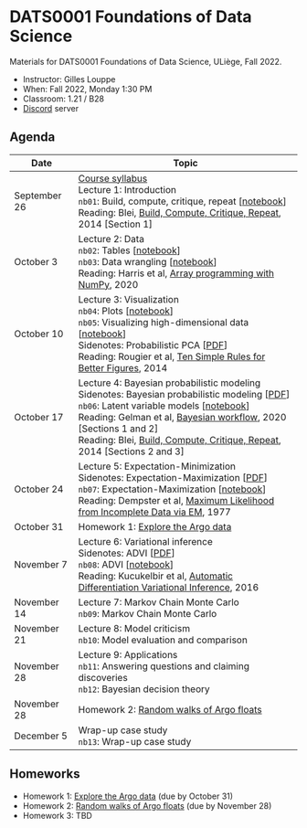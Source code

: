 # DATS0001 Foundations of Data Science

Materials for DATS0001 Foundations of Data Science, ULiège, Fall 2022.

- Instructor: Gilles Louppe
- When: Fall 2022, Monday 1:30 PM
- Classroom: 1.21 / B28
- [Discord](https://discord.gg/g2SXBeNA) server

## Agenda

| Date | Topic |
| --- | --- |
| September 26 | [Course syllabus](https://glouppe.github.io/dats0001-foundations-of-data-science/?p=course-syllabus.md)<br> Lecture 1: Introduction<br>`nb01`: Build, compute, critique, repeat [[notebook](./nb01-box-loop.ipynb)]<br>Reading: Blei, [Build, Compute, Critique, Repeat](http://www.cs.columbia.edu/~blei/fogm/2020F/readings/Blei2014.pdf), 2014 [Section 1] |
| October 3 | Lecture 2: Data<br>`nb02`: Tables [[notebook](./nb02-tables.ipynb)]<br>`nb03`: Data wrangling [[notebook](./nb03-data-wrangling.ipynb)]<br>Reading: Harris et al, [Array programming with NumPy](https://www.nature.com/articles/s41586-020-2649-2), 2020 |
| October 10 | Lecture 3: Visualization<br>`nb04`: Plots [[notebook](./nb04-plots.ipynb)]<br>`nb05`: Visualizing high-dimensional data [[notebook](./nb05-high-dimensional-data.ipynb)]<br>Sidenotes: Probabilistic PCA [[PDF](./pdf/lec03-sidenotes.pdf)]<br>Reading: Rougier et al, [Ten Simple Rules for Better Figures](https://journals.plos.org/ploscompbiol/article/file?id=10.1371/journal.pcbi.1003833&type=printable), 2014  |
| October 17 | Lecture 4: Bayesian probabilistic modeling<br>Sidenotes: Bayesian probabilistic modeling [[PDF](./pdf/lec04-sidenotes.pdf)]<br>`nb06`: Latent variable models [[notebook](./nb06-latent-variable-models.ipynb)]<br>Reading: Gelman et al, [Bayesian workflow](https://arxiv.org/abs/2011.01808), 2020 [Sections 1 and 2]<br>Reading: Blei, [Build, Compute, Critique, Repeat](http://www.cs.columbia.edu/~blei/fogm/2020F/readings/Blei2014.pdf), 2014 [Sections 2 and 3] |
| October 24 | Lecture 5: Expectation-Minimization<br>Sidenotes: Expectation-Maximization [[PDF](./pdf/lec05-sidenotes.pdf)]<br>`nb07`: Expectation-Maximization [[notebook](./nb07-em.ipynb)]<br>Reading: Dempster et al, [Maximum Likelihood from Incomplete Data via EM](https://www.jstor.org/stable/2984875), 1977 |
| October 31 | Homework 1: [Explore the Argo data](https://github.com/glouppe-teaching/dats0001-hw1) |
| November 7 | Lecture 6: Variational inference<br>Sidenotes: ADVI [[PDF](./pdf/lec06-sidenotes.pdf)]<br>`nb08`: ADVI [[notebook](./nb08-advi.ipynb)]<br>Reading: Kucukelbir et al, [Automatic Differentiation Variational Inference](https://arxiv.org/abs/1603.00788), 2016  |
| November 14 | Lecture 7: Markov Chain Monte Carlo<br>`nb09`: Markov Chain Monte Carlo |
| November 21 | Lecture 8: Model criticism<br>`nb10`: Model evaluation and comparison |
| November 28 | Lecture 9: Applications<br>`nb11`: Answering questions and claiming discoveries<br>`nb12`: Bayesian decision theory |
| November 28 | Homework 2: [Random walks of Argo floats](https://github.com/glouppe-teaching/dats0001-hw2) |
| December 5 | Wrap-up case study<br>`nb13`: Wrap-up case study |

## Homeworks

- Homework 1: [Explore the Argo data](https://github.com/glouppe-teaching/dats0001-hw1) (due by October 31)
- Homework 2: [Random walks of Argo floats](https://github.com/glouppe-teaching/dats0001-hw2) (due by November 28)
- Homework 3: TBD